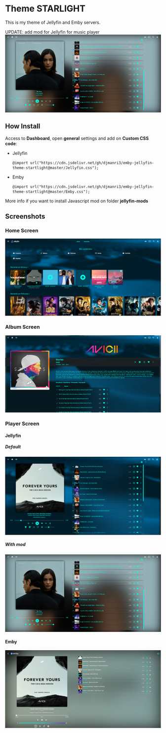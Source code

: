 # Theme **STARLIGHT**
This is my theme of Jellyfin and Emby servers.

UPDATE: add mod for Jellyfin for music player
![Alt text](images/Screenshot_of_mod.png "Home Screen")

## How Install
Access to **Dashboard**, open **general** settings and add on **Custom CSS code**:
- Jellyfin
  ```
  @import url("https://cdn.jsdelivr.net/gh/djmanri3/emby-jellyfin-theme-startlight@master/Jellyfin.css");
  ```
- Emby
  ```
  @import url("https://cdn.jsdelivr.net/gh/djmanri3/emby-jellyfin-theme-startlight@master/Emby.css");
  ```

More info if you want to install Javascript mod on folder **jellyfin-mods**

## Screenshots

### Home Screen
![Alt text](images/1.png "Home Screen")

### Album Screen
![Alt text](images/2.png "Album Screen")

### Player Screen
#### Jellyfin
##### Default
![Alt text](images/3.png "Player Screen Jellyfin Default")

##### With mod
![Alt text](images/Screenshot_of_mod.png "Player Screen Jellyfin Mod")

#### Emby
![Alt text](images/4.png "Player Screen Jellyfin")
